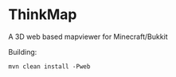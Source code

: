 ThinkMap
========

A 3D web based mapviewer for Minecraft/Bukkit

Building:

`mvn clean install -Pweb`




